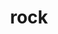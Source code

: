 ---
layout: smileys&emotion
title: rock
emoji: rock
permalink: 🪨.html
image: assets/img/3moji/rock.png
---